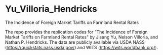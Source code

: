 # Yu_Villoria_Hendricks
The Incidence of Foreign Market Tariffs on Farmland Rental Rates

The repo provides the replication codes for "The Incidence of Foreign Market Tariffs on Farmland Rental Rates" by Jisang Yu, Nelson Villoria, and Nathan P. Hendricks. The data are publicly available via USDA NASS (https://quickstats.nass.usda.gov/) and WITS (https://wits.worldbank.org/).
